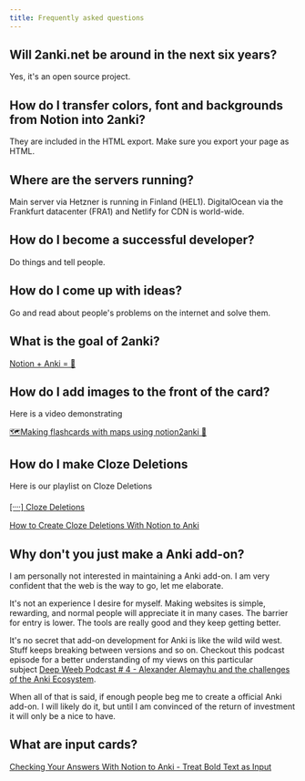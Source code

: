 ```yaml
---
title: Frequently asked questions
---
```


## Will 2anki.net be around in the next six years?
    
Yes, it's an open source project.
    
## How do I transfer colors, font and backgrounds from Notion into 2anki?
    
They are included in the HTML export. Make sure you export your page as HTML.
    
## Where are the servers running?
    
Main server via Hetzner is running in Finland (HEL1). DigitalOcean via the Frankfurt datacenter (FRA1) and Netlify for CDN is world-wide.
    
## How do I become a successful developer?
    
Do things and tell people.
    
## How do I come up with ideas?
    
Go and read about people's problems on the internet and solve them.
    
## What is the goal of 2anki?
    
[Notion + Anki = 💛](https://youtu.be/FjifJG4FoXY)
    
## How do I add images to the front of the card?
    
Here is a video demonstrating
    
[🗺Making flashcards with maps using notion2anki 🗾](https://youtu.be/cSFvv3AVtIg)
    
## How do I make Cloze Deletions
    
Here is our playlist on Cloze Deletions 
    
[[᠁] Cloze Deletions](https://www.youtube.com/playlist?list=PLzOAzzqpDqukg4I2U19qHlaQuIiuyhAmh)
    
[How to Create Cloze Deletions With Notion to Anki](https://youtu.be/clFRm5mLZkA)
    
## Why don't you just make a Anki add-on?
    
I am personally not interested in maintaining a Anki add-on. I am very confident that the web is the way to go, let me elaborate.
    
It's not an experience I desire for myself. Making websites is simple, rewarding, and normal people will appreciate it in many cases. The barrier for entry is lower. The tools are really good and they keep getting better.
    
It's no secret that add-on development for Anki is like the wild wild west. Stuff keeps breaking between versions and so on. Checkout this podcast episode for a better understanding of my views on this particular subject [Deep Weeb Podcast # 4 - Alexander Alemayhu and the challenges of the Anki Ecosystem](https://youtu.be/qJ740mmi8kE).
    
When all of that is said, if enough people beg me to create a official Anki add-on. I will likely do it, but until I am convinced of the return of investment it will only be a nice to have.
    
## What are input cards?
    
[Checking Your Answers With Notion to Anki - Treat Bold Text as Input](https://youtu.be/7lx4mTUHQ90)
